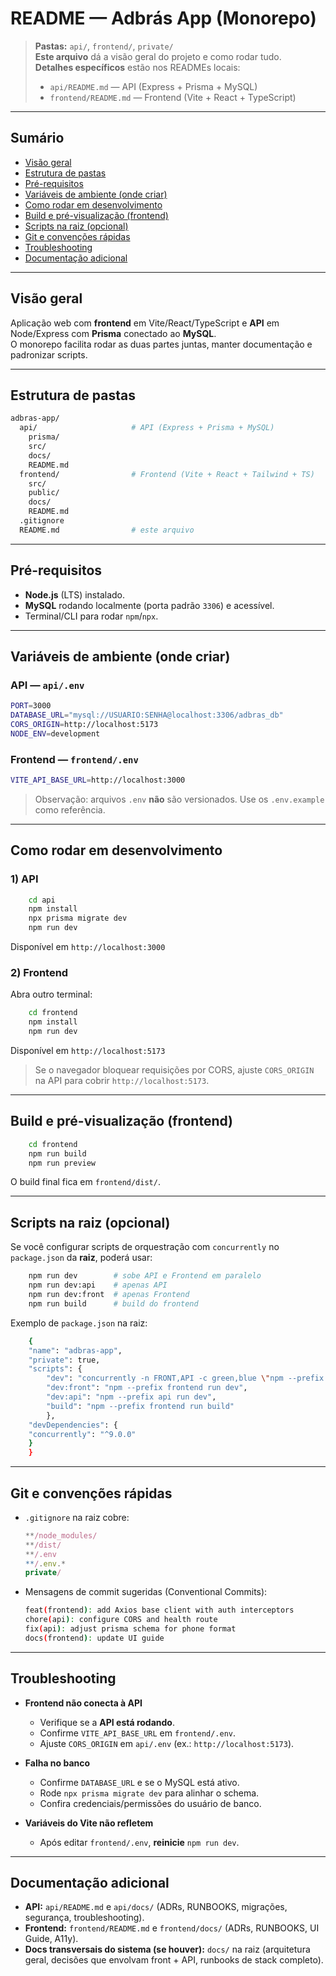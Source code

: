 # README — Adbrás App (Monorepo)

> **Pastas:** `api/`, `frontend/`, `private/`  
> **Este arquivo** dá a visão geral do projeto e como rodar tudo.  
> **Detalhes específicos** estão nos READMEs locais:
> - `api/README.md` — API (Express + Prisma + MySQL)
> - `frontend/README.md` — Frontend (Vite + React + TypeScript)

---

## Sumário
- [Visão geral](#visão-geral)
- [Estrutura de pastas](#estrutura-de-pastas)
- [Pré-requisitos](#pré-requisitos)
- [Variáveis de ambiente (onde criar)](#variáveis-de-ambiente-onde-criar)
- [Como rodar em desenvolvimento](#como-rodar-em-desenvolvimento)
- [Build e pré-visualização (frontend)](#build-e-pré-visualização-frontend)
- [Scripts na raiz (opcional)](#scripts-na-raiz-opcional)
- [Git e convenções rápidas](#git-e-convenções-rápidas)
- [Troubleshooting](#troubleshooting)
- [Documentação adicional](#documentação-adicional)

---

## Visão geral
Aplicação web com **frontend** em Vite/React/TypeScript e **API** em Node/Express com **Prisma** conectado ao **MySQL**.  
O monorepo facilita rodar as duas partes juntas, manter documentação e padronizar scripts.

---

## Estrutura de pastas
```bash
adbras-app/
  api/                     # API (Express + Prisma + MySQL)
    prisma/
    src/
    docs/
    README.md
  frontend/                # Frontend (Vite + React + Tailwind + TS)
    src/
    public/
    docs/
    README.md
  .gitignore
  README.md                # este arquivo
```

---

## Pré-requisitos
- **Node.js** (LTS) instalado.
- **MySQL** rodando localmente (porta padrão `3306`) e acessível.
- Terminal/CLI para rodar `npm`/`npx`.

---

## Variáveis de ambiente (onde criar)

### API — `api/.env`
```bash
PORT=3000
DATABASE_URL="mysql://USUARIO:SENHA@localhost:3306/adbras_db"
CORS_ORIGIN=http://localhost:5173
NODE_ENV=development
```

### Frontend — `frontend/.env`
```bash
VITE_API_BASE_URL=http://localhost:3000
```

> Observação: arquivos `.env` **não** são versionados. Use os `.env.example` como referência.

---

## Como rodar em desenvolvimento

### 1) API
```bash
    cd api
    npm install
    npx prisma migrate dev
    npm run dev
```
Disponível em `http://localhost:3000`

### 2) Frontend
Abra outro terminal:
```bash
    cd frontend
    npm install
    npm run dev
```
Disponível em `http://localhost:5173`

> Se o navegador bloquear requisições por CORS, ajuste `CORS_ORIGIN` na API para cobrir `http://localhost:5173`.

---

## Build e pré-visualização (frontend)
```bash
    cd frontend
    npm run build
    npm run preview
```
O build final fica em `frontend/dist/`.

---

## Scripts na raiz (opcional)
Se você configurar scripts de orquestração com `concurrently` no `package.json` da **raiz**, poderá usar:

```bash
    npm run dev        # sobe API e Frontend em paralelo
    npm run dev:api    # apenas API
    npm run dev:front  # apenas Frontend
    npm run build      # build do frontend
```

Exemplo de `package.json` na raiz:
```bash
    {
    "name": "adbras-app",
    "private": true,
    "scripts": {
        "dev": "concurrently -n FRONT,API -c green,blue \"npm --prefix frontend run dev\" \"npm --prefix api run dev\"",
        "dev:front": "npm --prefix frontend run dev",
        "dev:api": "npm --prefix api run dev",
        "build": "npm --prefix frontend run build"
        },
    "devDependencies": {
    "concurrently": "^9.0.0"
    }
    }
```

---

## Git e convenções rápidas
- `.gitignore` na raiz cobre:
  ```js
  **/node_modules/
  **/dist/
  **/.env
  **/.env.*
  private/
  ```
- Mensagens de commit sugeridas (Conventional Commits):
  ```bash
  feat(frontend): add Axios base client with auth interceptors
  chore(api): configure CORS and health route
  fix(api): adjust prisma schema for phone format
  docs(frontend): update UI guide
  ```

---

## Troubleshooting
- **Frontend não conecta à API**
  - Verifique se a **API está rodando**.
  - Confirme `VITE_API_BASE_URL` em `frontend/.env`.
  - Ajuste `CORS_ORIGIN` em `api/.env` (ex.: `http://localhost:5173`).

- **Falha no banco**
  - Confirme `DATABASE_URL` e se o MySQL está ativo.
  - Rode `npx prisma migrate dev` para alinhar o schema.
  - Confira credenciais/permissões do usuário de banco.

- **Variáveis do Vite não refletem**
  - Após editar `frontend/.env`, **reinicie** `npm run dev`.

---

## Documentação adicional
- **API:** `api/README.md` e `api/docs/` (ADRs, RUNBOOKS, migrações, segurança, troubleshooting).  
- **Frontend:** `frontend/README.md` e `frontend/docs/` (ADRs, RUNBOOKS, UI Guide, A11y).  
- **Docs transversais do sistema (se houver):** `docs/` na raiz (arquitetura geral, decisões que envolvam front + API, runbooks de stack completo).
